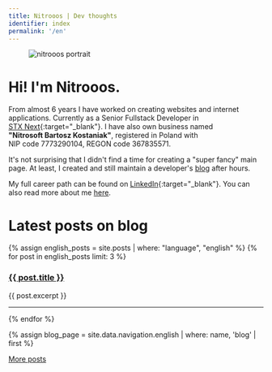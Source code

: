 ```yaml
---
title: Nitrooos | Dev thoughts
identifier: index
permalink: '/en'
---
```


<aside class="authors__image">
  <figure>
    <img src="{{ site.baseurl }}/assets/img/nitrooos.png" alt="nitrooos portrait" />
    <br />
  </figure>
</aside>

# Hi! I'm Nitrooos.

From almost 6 years I have worked on creating websites and internet applications.
Currently as a Senior Fullstack Developer in
[STX&nbsp;Next](https://stxnext.com){:target="_blank"}. I have also own business
named **"Nitrosoft&nbsp;Bartosz&nbsp;Kostaniak"**, registered in Poland with 
NIP&nbsp;code&nbsp;7773290104, REGON&nbsp;code&nbsp;367835571.

It's not surprising that I didn't find a time for creating a "super fancy"
main page. At least, I created and still maintain a developer's
[blog](/en/blog/) after hours.

My full career path can be found on
[LinkedIn](https://www.linkedin.com/in/bartosz-kostaniak-623b8bb0/){:target="_blank"}.
You can also read more about me [here](/authors/en/nitrooos).

# Latest posts on blog
{% assign english_posts = site.posts | where: "language", "english" %}
{% for post in english_posts limit: 3 %}
  <article class="blog__post-lead">
    <h3 class="blog__post-title">
      <a
        href="{{ post.url }}">
        {{ post.title }}
      </a>
    </h3>
    <p>{{ post.excerpt }}</p>
  </article>
  <hr/>
{% endfor %}

{% assign blog_page = site.data.navigation.english | where: name, 'blog' | first %}
<div class="index__posts-below">
  <a class="app__button" href="{{ blog_page.link }}">More posts</a>
</div>
